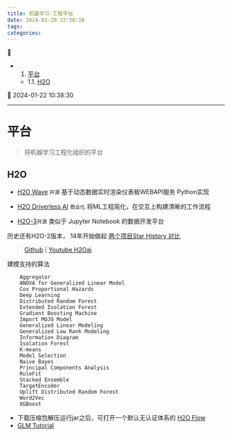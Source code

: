 ```yaml
---
title: 机器学习-工程平台
date: 2024-01-20 22:56:10
tags: 
categories: 
---
```


💠

- 1. [平台](#平台)
    - 1.1. [H2O](#h2o)

💠 2024-01-22 10:38:30
****************************************
# 平台
> 将机器学习工程化组织的平台

## H2O
- [H2O Wave](https://h2o.ai/platform/ai-cloud/make/h2o-wave/) `开源` 基于动态数据实时渲染仪表板WEBAPI服务 Python实现
- [H2O Driverless AI](https://h2o.ai/platform/ai-cloud/make/h2o-driverless-ai/) `商业化` 将ML工程简化，在交互上构建清晰的工作流程

- [H2O-3](https://h2o.ai/platform/ai-cloud/make/h2o/)`开源` 类似于 Jupyter Notebook 的数据开发平台

历史还有H2O-2版本， 14年开始做起 [两个项目Star History 对比](https://star-history.com/#h2oai/h2o-3&h2oai/h2o-2&Date)

> [Github](https://github.com/h2oai/h2o-3) | [Youtube H2Oai](https://www.youtube.com/@H2Oai)

建模支持的算法
```
    Aggregator
    ANOVA for Generalized Linear Model
    Cox Proportional Hazards
    Deep Learning
    Distributed Random Forest
    Extended Isolation Forest
    Gradient Boosting Machine
    Import MOJO Model
    Generalized Linear Modeling
    Generalized Low Rank Modeling
    Information Diagram
    Isolation Forest
    K-means
    Model Selection
    Naive Bayes
    Principal Components Analysis
    RuleFit
    Stacked Ensemble
    TargetEncoder
    Uplift Distributed Random Forest
    Word2Vec
    XGBoost
```

- 下载压缩包解压运行jar之后，可打开一个默认无认证体系的 [H2O Flow](http://h2o-release.s3.amazonaws.com/h2o/rel-3.44.0/3/docs-website/h2o-docs/flow.html)
- [GLM Tutorial](https://github.com/h2oai/h2o-3/blob/master/h2o-docs/src/product/tutorials/glm/glm.md)


